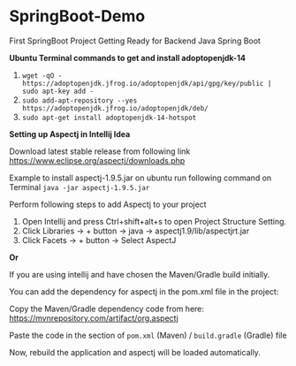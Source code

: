 # SpringBoot-Demo
First SpringBoot Project
Getting Ready for Backend Java Spring Boot


**Ubuntu Terminal commands to get and install adoptopenjdk-14**

1. `wget -qO - https://adoptopenjdk.jfrog.io/adoptopenjdk/api/gpg/key/public | sudo apt-key add -`
2. `sudo add-apt-repository --yes https://adoptopenjdk.jfrog.io/adoptopenjdk/deb/`
3. `sudo apt-get install adoptopenjdk-14-hotspot`


**Setting up Aspectj in Intellij Idea**

Download latest stable release from following link
https://www.eclipse.org/aspectj/downloads.php

Example to install aspectj-1.9.5.jar on ubuntu run following command on Terminal
`java -jar aspectj-1.9.5.jar`

Perform following steps to add Aspectj to your project

1. Open Intellij and press Ctrl+shift+alt+s to open Project Structure Setting.
2. Click Libraries -> + button -> java -> aspectj1.9/lib/aspectjrt.jar
3. Click Facets -> + button -> Select AspectJ

**Or**

If you are using intellij and have chosen the Maven/Gradle build initially.

You can add the dependency for aspectj in the pom.xml file in the project:

Copy the Maven/Gradle dependency code from here:
https://mvnrepository.com/artifact/org.aspectj


Paste the code in the <dependencies> section of `pom.xml` (Maven) / `build.gradle` (Gradle) file


Now, rebuild the application and aspectj will be loaded automatically.


